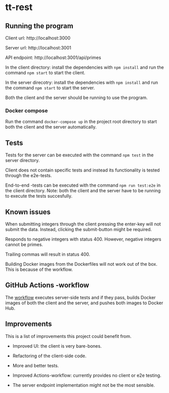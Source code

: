 # tt-rest

## Running the program

Client url: http://localhost:3000

Server url: http://localhost:3001

API endpoint: http://localhost:3001/api/primes

In the client directory: install the dependencies with `npm install` and run the command `npm start` to start the client.

In the server direcotry: install the dependencies with `npm install` and run the command `npm start` to start the server.

Both the client and the server should be running to use the program. 

### Docker compose
Run the command `docker-compose up` in the project root directory to start both the client and the server automatically.

## Tests

Tests for the server can be executed with the command `npm test` in the server directory.

Client does not contain specific tests and instead its functionality is tested through the e2e-tests.

End-to-end -tests can be executed with the command `npm run test:e2e` in the client directory. Note: both the client and the server have to be running to execute the tests succesfully.

## Known issues

When submitting integers through the client pressing the enter-key will not submit the data. Instead, clicking the submit-button might be required.

Responds to negative integers with status 400. However, negative integers cannot be primes.

Trailing commas will result in status 400.

Building Docker images from the Dockerfiles will not work out of the box. This is because of the workflow.

## GitHub Actions -workflow

The [workflow](https://github.com/Malpel/tt-rest/blob/main/.github/workflows/test.yml) executes server-side tests and if they pass, builds Docker images of both the client and the server, and pushes both images to Docker Hub. 

## Improvements

This is a list of improvements this project could benefit from.

- Improved UI: the client is very bare-bones.

- Refactoring of the client-side code.

- More and better tests.

- Improved Actions-workflow: currently provides no client or e2e testing. 

- The server endpoint implementation might not be the most sensible.
